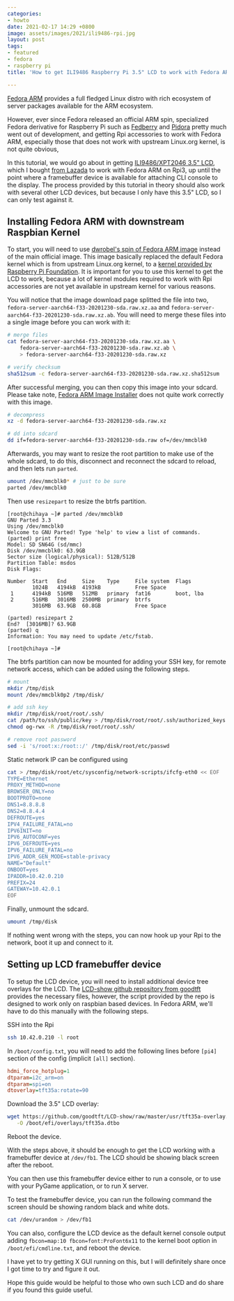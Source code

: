 ```yaml
---
categories:
- howto
date: 2021-02-17 14:29 +0800
image: assets/images/2021/ili9486-rpi.jpg
layout: post
tags:
- featured
- fedora
- raspberry pi
title: 'How to get ILI9486 Raspberry Pi 3.5" LCD to work with Fedora ARM '

---
```

[Fedora ARM](https://arm.fedoraproject.org/) provides a full fledged Linux distro 
with rich ecosystem of server packages available for the ARM ecosystem.

However, ever since Fedora released an official ARM spin, specialized Fedora
derivative for Raspberry Pi such as [Fedberry](https://github.com/fedberry/fedberry)
and [Pidora](http://pidora.ca) pretty much went out of development, and getting 
Rpi accessories to work with Fedora ARM, especially those that does not work with 
upstream Linux.org kernel, is not quite obvious,

In this tutorial, we would go about in getting [ILI9486/XPT2046 3.5" LCD](
http://www.lcdwiki.com/3.5inch_RPi_Display), which I bought [from Lazada](
https://c.lazada.com.my/t/c.Y5Zo03?url=https%3A%2F%2Fwww.lazada.com.my%2Fproducts%2Fsuhuo-35-320480-tft-touch-screen-lcd-display-case-for-raspberry-pi-a-b-a-2b-3b-3b-i1199146314-s3518982705.html&)
to work with Fedora ARM on Rpi3, up until the point where a framebuffer device is available 
for attaching CLI console to the display. The process provided by 
this tutorial in theory should also work with several other LCD devices, but because 
I only have this 3.5" LCD, so I can only test against it.

Installing Fedora ARM with downstream Raspbian Kernel
-------------------------------------------------------

To start, you will need to use [dwrobel's spin of Fedora ARM image](
https://bintray.com/dwrobel/fda-images/server/aarch64-f33-20201230#files)
instead of the main official image. This image basically replaced the default Fedora
kernel which is from upstream Linux.org kernel, to a [kernel provided by Raspberry Pi Foundation](
https://github.com/raspberrypi/linux). It is important for you to use this kernel to 
get the LCD to work, because a lot of kernel modules required to work with Rpi accessories
are not yet available in upstream kernel for various reasons. 

You will notice that the image download page splitted the file into two, 
`fedora-server-aarch64-f33-20201230-sda.raw.xz.aa`
and `fedora-server-aarch64-f33-20201230-sda.raw.xz.ab`. You will need to merge these files into
a single image before you can work with it:

```bash
# merge files
cat fedora-server-aarch64-f33-20201230-sda.raw.xz.aa \
    fedora-server-aarch64-f33-20201230-sda.raw.xz.ab \
    > fedora-server-aarch64-f33-20201230-sda.raw.xz

# verify checksum
sha512sum -c fedora-server-aarch64-f33-20201230-sda.raw.xz.sha512sum
```

After successful merging, you can then copy this image into your sdcard. 
Please take note, [Fedora ARM Image Installer](
https://fedoraproject.org/wiki/Architectures/ARM/Installation#Arm_Image_Installer) 
does not quite work correctly with this image.

```bash
# decompress
xz -d fedora-server-aarch64-f33-20201230-sda.raw.xz 

# dd into sdcard
dd if=fedora-server-aarch64-f33-20201230-sda.raw of=/dev/mmcblk0 
```

Afterwards, you may want to resize the root partition to make use
of the whole sdcard, to do this, disconnect and reconnect the sdcard
to reload, and then lets run `parted`.

```bash
umount /dev/mmcblk0* # just to be sure
parted /dev/mmcblk0
```

Then use `resizepart` to resize the btrfs partition.

```console
[root@chihaya ~]# parted /dev/mmcblk0                                     
GNU Parted 3.3
Using /dev/mmcblk0
Welcome to GNU Parted! Type 'help' to view a list of commands.
(parted) print free                                                       
Model: SD SN64G (sd/mmc)
Disk /dev/mmcblk0: 63.9GB
Sector size (logical/physical): 512B/512B
Partition Table: msdos
Disk Flags: 

Number  Start   End     Size    Type     File system  Flags
        1024B   4194kB  4193kB           Free Space
 1      4194kB  516MB   512MB   primary  fat16        boot, lba
 2      516MB   3016MB  2500MB  primary  btrfs
        3016MB  63.9GB  60.8GB           Free Space

(parted) resizepart 2                                                     
End?  [3016MB]? 63.9GB                                                    
(parted) q
Information: You may need to update /etc/fstab.

[root@chihaya ~]#        
```

The btrfs partition can now be mounted for adding your SSH key,
for remote network access, which can be added using the following 
steps.

```bash
# mount
mkdir /tmp/disk
mount /dev/mmcblk0p2 /tmp/disk/

# add ssh key
mkdir /tmp/disk/root/root/.ssh/
cat /path/to/ssh/public/key > /tmp/disk/root/root/.ssh/authorized_keys
chmod og-rwx -R /tmp/disk/root/root/.ssh/

# remove root password 
sed -i 's/root:x:/root::/' /tmp/disk/root/etc/passwd

```

Static network IP can be configured using 

```bash
cat > /tmp/disk/root/etc/sysconfig/network-scripts/ifcfg-eth0 << EOF
TYPE=Ethernet
PROXY_METHOD=none
BROWSER_ONLY=no
BOOTPROTO=none
DNS1=8.8.8.8
DNS2=8.8.4.4
DEFROUTE=yes
IPV4_FAILURE_FATAL=no
IPV6INIT=no
IPV6_AUTOCONF=yes
IPV6_DEFROUTE=yes
IPV6_FAILURE_FATAL=no
IPV6_ADDR_GEN_MODE=stable-privacy
NAME="Default"
ONBOOT=yes
IPADDR=10.42.0.210
PREFIX=24
GATEWAY=10.42.0.1
EOF
```

Finally, unmount the sdcard.

```bash
umount /tmp/disk
```

If nothing went wrong with the steps, you can now hook up your Rpi
to the network, boot it up and connect to it.

Setting up LCD framebuffer device
----------------------------------

To setup the LCD device, you will need to install additional device tree overlays
for the LCD. The [LCD-show github repository from goodtft](https://github.com/goodtft/LCD-show/) provides
the necessary files, however, the script provided by the repo is designed to work only
on raspbian based devices. In Fedora ARM, we'll have to do this manually with
the following steps.

SSH into the Rpi

```bash
ssh 10.42.0.210 -l root
```

In `/boot/config.txt`, you will need to add the following lines
before `[pi4]` section of the config (implicit `[all]` section).

```ini
hdmi_force_hotplug=1
dtparam=i2c_arm=on
dtparam=spi=on
dtoverlay=tft35a:rotate=90
```

Download the 3.5" LCD overlay:

```bash
wget https://github.com/goodtft/LCD-show/raw/master/usr/tft35a-overlay.dtb \
   -O /boot/efi/overlays/tft35a.dtbo
```

Reboot the device.

With the steps above, it should be enough to get the LCD working with a
framebuffer device at `/dev/fb1`. The LCD should be showing black screen after
the reboot. 

You can then use this framebuffer device either to run a console, or to use 
with your PyGame application, or to run X server. 

To test the framebuffer device, you can run the following command the screen
should be showing random black and white dots.

```bash
cat /dev/urandom > /dev/fb1
```

You can also, configure the LCD device as the default kernel console output
adding `fbcon=map:10 fbcon=font:ProFont6x11` to the kernel boot option in 
`/boot/efi/cmdline.txt`, and reboot the device.

I have yet to try getting X GUI running on this, but I will definitely share
once I got time to try and figure it out. 

Hope this guide would be helpful to those who own such LCD and do share if 
you found this guide useful.
